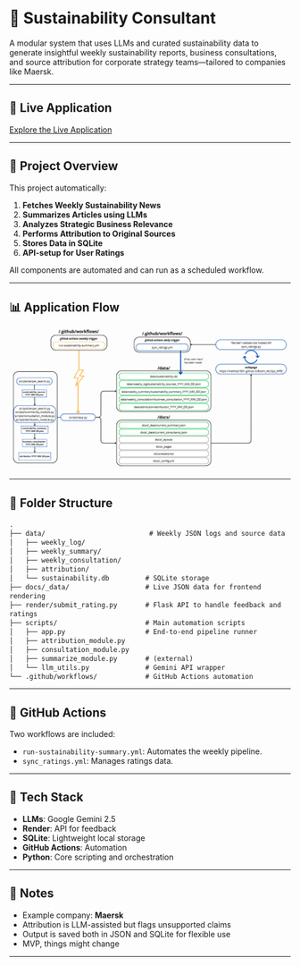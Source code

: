# 🌱 Sustainability Consultant

A modular system that uses LLMs and curated sustainability data to generate insightful weekly sustainability reports, business consultations, and source attribution for corporate strategy teams—tailored to companies like Maersk.

---

## 🔗 Live Application

[Explore the Live Application](https://mathias1801.github.io/Sustainability_Consultant/)

---

## 🧭 Project Overview

This project automatically:

1. **Fetches Weekly Sustainability News**
2. **Summarizes Articles using LLMs**
3. **Analyzes Strategic Business Relevance**
4. **Performs Attribution to Original Sources**
5. **Stores Data in SQLite**
6. **API-setup for User Ratings**

All components are automated and can run as a scheduled workflow.

---

## 📊 Application Flow

![Application Flowchart](images/flowchart.png)

---

## 📂 Folder Structure

```
.
├── data/                          # Weekly JSON logs and source data
│   ├── weekly_log/
│   ├── weekly_summary/
│   ├── weekly_consultation/
│   ├── attribution/
│   └── sustainability.db         # SQLite storage
├── docs/_data/                   # Live JSON data for frontend rendering
├── render/submit_rating.py       # Flask API to handle feedback and ratings
├── scripts/                      # Main automation scripts
│   ├── app.py                    # End-to-end pipeline runner
│   ├── attribution_module.py
│   ├── consultation_module.py
│   ├── summarize_module.py       # (external)
│   └── llm_utils.py              # Gemini API wrapper
└── .github/workflows/            # GitHub Actions automation
```
---

## 🔁 GitHub Actions

Two workflows are included:
- `run-sustainability-summary.yml`: Automates the weekly pipeline.
- `sync_ratings.yml`: Manages ratings data.

---

## 🧠 Tech Stack

- **LLMs**: Google Gemini 2.5
- **Render**: API for feedback
- **SQLite**: Lightweight local storage
- **GitHub Actions**: Automation
- **Python**: Core scripting and orchestration

---

## 📌 Notes

- Example company: **Maersk**
- Attribution is LLM-assisted but flags unsupported claims
- Output is saved both in JSON and SQLite for flexible use
- MVP, things might change

---

